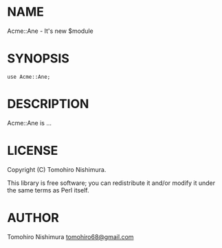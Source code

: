 # NAME

Acme::Ane - It's new $module

# SYNOPSIS

    use Acme::Ane;

# DESCRIPTION

Acme::Ane is ...

# LICENSE

Copyright (C) Tomohiro Nishimura.

This library is free software; you can redistribute it and/or modify
it under the same terms as Perl itself.

# AUTHOR

Tomohiro Nishimura <tomohiro68@gmail.com>
